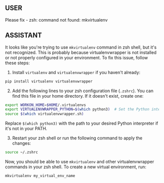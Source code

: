 ## USER
Please fix - zsh: command not found: mkvirtualenv

## ASSISTANT
It looks like you're trying to use `mkvirtualenv` command in zsh shell, but it's not recognized. This is probably because virtualenvwrapper is not installed or not properly configured in your environment. To fix this issue, follow these steps:

1. Install `virtualenv` and `virtualenvwrapper` if you haven't already:

```sh
pip install virtualenv virtualenvwrapper
```

2. Add the following lines to your zsh configuration file (`.zshrc`). You can find this file in your home directory. If it doesn't exist, create one:

```sh
export WORKON_HOME=$HOME/.virtualenvs
export VIRTUALENVWRAPPER_PYTHON=$(which python3)  # Set the Python interpreter you want to use
source $(which virtualenvwrapper.sh)
```

Replace `$(which python3)` with the path to your desired Python interpreter if it's not in your PATH.

3. Restart your zsh shell or run the following command to apply the changes:

```sh
source ~/.zshrc
```

Now, you should be able to use `mkvirtualenv` and other virtualenvwrapper commands in your zsh shell. To create a new virtual environment, run:

```sh
mkvirtualenv my_virtual_env_name
```